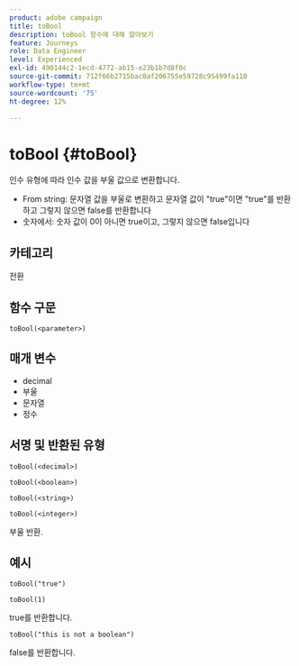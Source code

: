 ```yaml
---
product: adobe campaign
title: toBool
description: toBool 함수에 대해 알아보기
feature: Journeys
role: Data Engineer
level: Experienced
exl-id: 490144c2-1ecd-4772-ab15-e23b1b7d8f0c
source-git-commit: 712f66b2715bac0af206755e59728c95499fa110
workflow-type: tm+mt
source-wordcount: '75'
ht-degree: 12%

---
```


# toBool {#toBool}

인수 유형에 따라 인수 값을 부울 값으로 변환합니다.

* From string: 문자열 값을 부울로 변환하고 문자열 값이 &quot;true&quot;이면 &quot;true&quot;를 반환하고 그렇지 않으면 false를 반환합니다
* 숫자에서: 숫자 값이 0이 아니면 true이고, 그렇지 않으면 false입니다

## 카테고리

전환

## 함수 구문

`toBool(<parameter>)`

## 매개 변수

* decimal
* 부울
* 문자열
* 정수

## 서명 및 반환된 유형

`toBool(<decimal>)`

`toBool(<boolean>)`

`toBool(<string>)`

`toBool(<integer>)`

부울 반환.

## 예시

`toBool("true")`

`toBool(1)`

true를 반환합니다.

`toBool("this is not a boolean")`

false를 반환합니다.
